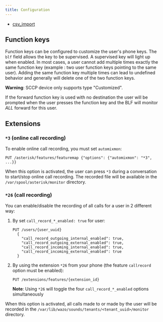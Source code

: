 ```yaml
---
title: Configuration
---
```


- [csv_import](/uc-doc/administration/users/csv_import)

## Function keys

Function keys can be configured to customize the user's phone keys. The `blf` field allows the key
to be supervised. A supervised key will light up when enabled. In most cases, a user cannot add
multiple times exactly the same function key (example : two user function keys pointing to the same
user). Adding the same function key multiple times can lead to undefined behavior and generally will
delete one of the two function keys.

**Warning**: SCCP device only supports type "Customized".

If the forward function key is used with no destination the user will be prompted when the user
presses the function key and the BLF will monitor _ALL_ forward for this user.

## Extensions

### `*3` (online call recording)

To enable online call recording, you must set `automixmon`:

`PUT /asterisk/features/featuremap {"options": {"automixmon": "*3", ...}}`

When this option is activated, the user can press `*3` during a conversation to start/stop online
call recording. The recorded file will be available in the `/var/spool/asterisk/monitor` directory.

### `*26` (call recording)

You can enable/disable the recording of all calls for a user in 2 different way:

1. By set `call_record_*_enabled: true` for user:

   ```ascii
   PUT /users/{user_uuid}
     {
       "call_record_outgoing_internal_enabled": true,
       "call_record_outgoing_external_enabled": true,
       "call_record_incoming_internal_enabled": true,
       "call_record_incoming_external_enabled": true
     }
   ```

2. By using the extension `*26` from your phone (the feature `callrecord` option must be enabled):

   `PUT /extensions/features/{extension_id}`

   **Note**: Using `*26` will toggle the four `call_record_*_enabled` options simultaneously

When this option is activated, all calls made to or made by the user will be recorded in the
`/var/lib/wazo/sounds/tenants/<tenant_uuid>/monitor` directory.
